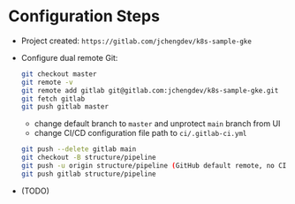 # Configuration Steps

- Project created: `https://gitlab.com/jchengdev/k8s-sample-gke`
- Configure dual remote Git:

  ```bash
  git checkout master
  git remote -v
  git remote add gitlab git@gitlab.com:jchengdev/k8s-sample-gke.git
  git fetch gitlab
  git push gitlab master
  ```

  - change default branch to `master` and unprotect `main` branch from UI
  - change CI/CD configuration file path to `ci/.gitlab-ci.yml`

  ```bash
  git push --delete gitlab main
  git checkout -B structure/pipeline
  git push -u origin structure/pipeline (GitHub default remote, no CI/CD)
  git push gitlab structure/pipeline
  ```

- (TODO)
